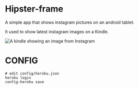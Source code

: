 Hipster-frame
=============

A simple app that shows instagram pictures on an android tablet.

It used to show latest instagram images on a Kindle.

![A kindle showing an image from Instagram](http://i.imgur.com/FydTQoN.jpg "Hipster food!")

# CONFIG

```
# edit config/heroku.json
heroku login
config-heroku save
```


